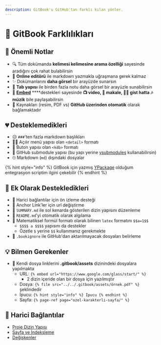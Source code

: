 ```yaml
---
description: GitBook'u GitHub'tan farklı kılan yönler.
---
```


# 🌟 GitBook Farklılıkları

## 🚀 Önemli Notlar

* 🔍 Tüm dokümanda **kelimesi kelimesine arama özelliği** sayesinde aradığını çok rahat bulabilirsin
* 📑 **Online editörü** ile markdown yazmakla uğraşmana gerek kalmaz
* ✨ Dokümanlarını **daha görsel** bir arayüzde sunarsın
* 📂 **Tab yapısı** ile birden fazla notu daha görsel bir arayüzle sunabilirsin
* 🎴 [**Embed**](https://docs.gitbook.com/editing-content/embeds) ****destekleri sayesinde **📺 video, 📃 makale, 👨‍💻 gist hatta 🎶 müzik** bile paylaşabilirsin
* 💫 Kaynakları \(resim, PDF vs\) **GitHub üzerinden otomatik** olarak bağlamaktadır

## 💔 Desteklemedikleri

* 😥 `###`'ten fazla markdown başlıkları
* 🙇‍♂️ Açılır menü yapısı olan `<detail>` formatı
* 🔘 Buton yapısı olan `<kdb>` formatı
* 📁 GitHub submodule yapısı \(bu yapı yerine [ysubmodules](https://github.com/yedhrab/YPackage#-entegrasyon-scripti) kullanabilirsin\)
* 🙄 Markdown \(`md`\) dışındaki dosyalar

{% hint style="info" %}
GitBook için yazmış [YPackage](https://github.com/yedhrab/YPackage#-entegrasyon-scripti) olduğum entegrasyon scriptim ilgini çekebilir
{% endhint %}

## 💞 Ek Olarak Destekledikleri

* 👀 Harici bağlantılar için ön izleme desteği
* 🔗 Anchor Link'ler için url değiştirme
* 📑 `SUMMARY.md` ile sol kenarda gösterilen dizin yapısını düzenleme
* 📄 `README.md`'yi otomatik olarak algılama
* 🧮 Matematiksel formül formatı olarak bilinen `latex` formatını `$$a=1$$`
  * `$$$$ a $$$$` yapısını da destekler
  * Özetle `$` yerine `$$` kullanmanız gerekmekte
* 📜 `.bookignore` ile GitHub'dan aktarılmayacak dosyaları belirleme

## 💡 Bilmen Gerekenler

* 📂 Kendi dosya linklerini  **.gitbook/assets** dizinindeki dosyalara yapılmakta
  * URL: `{% embed url="https://www.google.com/glass/start/" %}`
    * 2 dizin içeride olan bir dosya için yazılmıştır
  * Dosya: `{% file src="../../.gitbook/assets/örnek.pdf" %}` şeklindedir
  * İpucu: `{% hint style="info" %} İpucu {% endhint %}`
  * Sayfa: `{% page-ref page="ozel-karakterli-sayfa/" %}`

## 🔗 Harici Bağlantılar

* [Proje Dizin Yapısı](https://github.com/GitbookIO/gitbook/blob/master/docs/structure.md)
* [Sayfa ve İndeksleme](https://github.com/GitbookIO/gitbook/blob/master/docs/pages.md)
* [Değişkenler](https://github.com/GitbookIO/gitbook/blob/master/docs/templating/variables.md)

